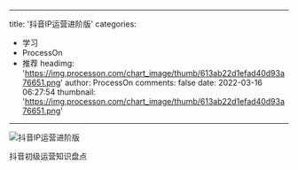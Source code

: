 
---
title: '抖音IP运营进阶版'
categories: 
 - 学习
 - ProcessOn
 - 推荐
headimg: 'https://img.processon.com/chart_image/thumb/613ab22d1efad40d93a76651.png'
author: ProcessOn
comments: false
date: 2022-03-16 06:27:54
thumbnail: 'https://img.processon.com/chart_image/thumb/613ab22d1efad40d93a76651.png'
---

<div>   
<img class="thumb" alt="抖音IP运营进阶版" src="https://img.processon.com/chart_image/thumb/613ab22d1efad40d93a76651.png" referrerpolicy="no-referrer">
<p>抖音初级运营知识盘点</p>  
</div>
            